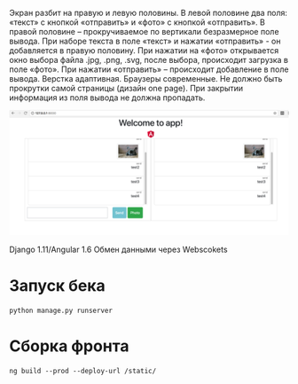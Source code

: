 Экран разбит на правую и левую половины.
В левой половине два поля: «текст» с кнопкой «отправить» и «фото» с кнопкой «отправить».
В правой половине – прокручиваемое по вертикали безразмерное поле вывода.
При наборе текста в поле «текст» и нажатии «отправить» - он добавляется в правую половину.
При нажатии на «фото» открывается окно выбора файла .jpg, .png, .svg, после выбора, происходит загрузка в поле «фото». При нажатии «отправить» – происходит добавление в поле вывода.
Верстка адаптивная. Браузеры современные. Не должно быть прокрутки самой страницы (дизайн one page). При закрытии информация из поля вывода не должна пропадать.

![screenshot](chat.png?raw=true "screenshot")


Django 1.11/Angular 1.6
Обмен данными через Webscokets

# Запуск бека
`
python manage.py runserver
`

# Сборка фронта
`
ng build --prod --deploy-url /static/
`